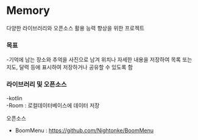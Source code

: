 # Memory
다양한 라이브러리와 오픈소스 활용 능력 향상을 위한 프로젝트

<h3>목표</h3>
-기억에 남는 장소와 추억을 사진으로 남겨 위치나 자세한 내용을 저장하여 목록 또는 지도, 달력 등에 표시하여 저장하거나 공유할 수 있도록 함

<h3>라이브러리 및 오픈소스</h3>
-kotlin<br>
-Room : 로컬데이터베이스에 데이터 저장<br>

오픈소스
- BoomMenu : https://github.com/Nightonke/BoomMenu

